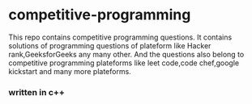 # competitive-programming
This repo contains competitive programming questions.
It contains solutions of programming questions of plateform like Hacker rank,GeeksforGeeks any many other.
And the questions also belong to competitive programming plateforms like leet code,code chef,google kickstart 
and many more plateforms.

### written in c++
